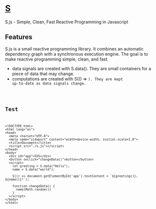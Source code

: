 
# [S](https://github.com/adamhaile/S/tree/master)

S.js - Simple, Clean, Fast Reactive Programming in Javascript

## Features
S.js is a small reactive programming library. It combines an automatic dependency graph with a synchronous execution engine. The goal is to make reactive programming simple, clean, and fast.

- data signals are created with S.data(<value>). They are small containers for a piece of data that may change.
- computations are created with S(() => <code>). They are kept up-to-date as data signals change.

## Test

```
<!DOCTYPE html>
<html lang="en">
<head>
  <meta charset="UTF-8">
  <meta name="viewport" content="width=device-width, initial-scale=1.0">
  <title>Document</title>
  <script src="./s.js"></script>
</head>
<body>
  <div id="app">SSS</div>
  <button onclick="changeData()">button</button>
  <script>
    let greeting = S.data("Hello"),
    name = S.data("world");

    S(() => document.getElementById('app').textContent = `${greeting()}, ${name()}!`);

    function changeData() {
      name(Math.random())
    }
  </script>
</body>
</html>
```



